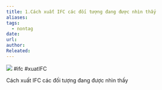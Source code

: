 ```yaml
---
title: 1.Cách xuất IFC các đối tượng đang được nhìn thấy
aliases: 
tags:
  - nontag
date: 
url: 
author: 
Releated:
---
```



![](https://i.imgur.com/GYs3nvg.png)
#ifc #xuatIFC

Cách xuất IFC các đối tượng đang được nhìn thấy